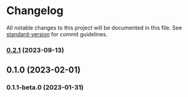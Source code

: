 # Changelog

All notable changes to this project will be documented in this file. See [standard-version](https://github.com/conventional-changelog/standard-version) for commit guidelines.

### [0.2.1](https://github.com/batur/mvp-web-kit/compare/v0.2.0...v0.2.1) (2023-09-13)

## 0.1.0 (2023-02-01)

### 0.1.1-beta.0 (2023-01-31)
